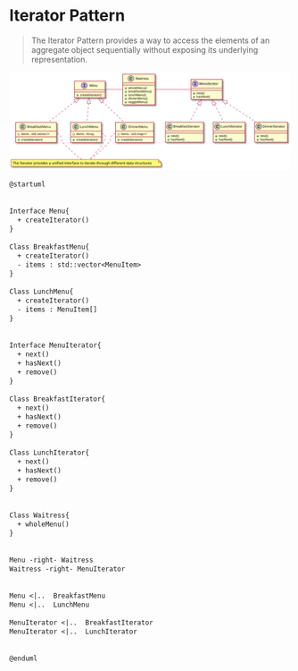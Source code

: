 # Iterator Pattern

> The Iterator Pattern provides a way to access the elements of an aggregate object sequentially without exposing its underlying representation.

![UML](uml.svg)


```plantuml
@startuml


Interface Menu{
  + createIterator()
}

Class BreakfastMenu{
  + createIterator()
  - items : std::vector<MenuItem>
}

Class LunchMenu{
  + createIterator()
  - items : MenuItem[]
}


Interface MenuIterator{
  + next()
  + hasNext()
  + remove()
}

Class BreakfastIterator{
  + next()
  + hasNext()
  + remove()
}

Class LunchIterator{
  + next()
  + hasNext()
  + remove()
}


Class Waitress{
  + wholeMenu()
}


Menu -right- Waitress
Waitress -right- MenuIterator


Menu <|..  BreakfastMenu 
Menu <|..  LunchMenu

MenuIterator <|..  BreakfastIterator 
MenuIterator <|..  LunchIterator


@enduml
```
